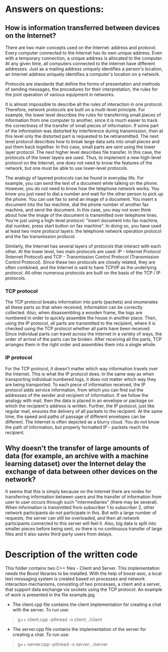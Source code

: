 # Answers on questions: #
## How is information transferred between devices on the Internet? ##

There are two main concepts used on the Internet: address and protocol. Every computer connected to the Internet has its own unique address. Even with a temporary connection, a unique address is allocated to the computer. At any given time, all computers connected to the Internet have different addresses. Just as a mailing address uniquely identifies a person's location, an Internet address uniquely identifies a computer's location on a network.

Protocols are standards that define the forms of presentation and methods of sending messages, the procedures for their interpretation, the rules for the joint operation of various equipment in networks.

It is almost impossible to describe all the rules of interaction in one protocol. Therefore, network protocols are built on a multi-level principle. For example, the lower level describes the rules for transferring small pieces of information from one computer to another, since it is much easier to track the correctness of the transfer of small pieces of information. If some part of the information was distorted by interference during transmission, then at this level only the distorted part is requested to be retransmitted. The next level protocol describes how to break large data sets into small pieces and put them back together. In this case, small parts are sent using the lower layer protocol. The next higher level describes file transfer. In this case, the protocols of the lower layers are used. Thus, to implement a new high-level protocol on the Internet, one does not need to know the features of the network, but one must be able to use lower-level protocols.

The analogy of layered protocols can be found in everyday life. For example, you can send the text of a document while talking on the phone. However, you do not need to know how the telephone network works. You know you just need to dial a number and wait for the other person to pick up the phone.
You can use fax to send an image of a document. You insert a document into the fax machine, dial the phone number of another fax machine, and send the document. In this case, you may not even think about how the image of the document is transmitted over telephone lines. You're just using a high-level protocol: "insert document into fax machine, dial number, press start button on fax machine". In doing so, you have used at least two more protocol layers: the telephone network operation protocol and the fax transmission protocol.

Similarly, the Internet has several layers of protocols that interact with each other. At the lower level, two main protocols are used: IP - Internet Protocol (Internet Protocol) and TCP - Transmission Control Protocol (Transmission Control Protocol). Since these two protocols are closely related, they are often combined, and the Internet is said to have TCP/IP as the underlying protocol. All other numerous protocols are built on the basis of the TCP / IP protocols.

### TCP protocol ###

The TCP protocol breaks information into parts (packets) and enumerates all these parts so that when received, information can be correctly collected. Also, when disassembling a wooden frame, the logs are numbered in order to quickly assemble the house in another place. Then, using the IP protocol, all parts are transmitted to the recipient, where it is checked using the TCP protocol whether all parts have been received. Since individual parts can travel across the Internet in a variety of ways, the order of arrival of the parts can be broken. After receiving all the parts, TCP arranges them in the right order and assembles them into a single whole.

### IP protocol ###

For the TCP protocol, it doesn't matter which way information travels over the Internet. This is what the IP protocol does. In the same way as when transporting individual numbered logs, it does not matter which way they are being transported. To each piece of information received, the IP protocol adds service information, from which you can find out the addresses of the sender and recipient of information. If we follow the analogy with mail, then the data is placed in an envelope or package on which the recipient's address is written. Further, the IP protocol, just like regular mail, ensures the delivery of all packets to the recipient. At the same time, the speed and paths of passage of different envelopes can be different. The Internet is often depicted as a blurry cloud. You do not know the path of information, but properly formatted IP - packets reach the recipient.

## Why doesn't the transfer of large amounts of data (for example, an archive with a machine learning dataset) over the Internet delay the exchange of data between other devices on the network? ##

It seems that this is simply because on the Internet there are nodes for transferring information between users and the transfer of information from user to user occurs through such "intermediaries" (there may be several). When information is transmitted from subscriber 1 to subscriber 2, other network participants do not participate in this. But with a large number of requests, the server can still be overloaded, and then all network participants connected to this server will feel it. Also, big data is split into smaller pieces before being sent, so there is no continuous transfer of large files and it also saves third-party users from delays.

# Description of the written code #

This folder contains two C++ files - Client and Server. This implementation needs the Boost libraries to be installed. With the help of boost-asio, a local text messaging system is created based on processes and network interaction mechanisms, consisting of two processes, a client and a server, that support data exchange via sockets using the TCP protocol. An example of work is presented in the file example.jpg.

* The client.cpp file contains the client implementation for creating a chat with the server. To run use:
> g++ client.cpp -pthread -o client; ./client

* The server.cpp file contains the implementation of the server for creating a chat. To run use: 
> g++ server.cpp -pthread -o server; ./server
